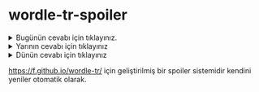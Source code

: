 # wordle-tr-spoiler

<details>
  <summary>Bugünün cevabı için tıklayınız.</summary>
  <br>
    <b> yatır </b>
</details>

<details>
  <summary>Yarının cevabı için tıklayınız</summary>
  <br>
   <b> masöz </b>
</details>

<details>
  <summary>Dünün cevabı için tıklayınız </summary>
  <br>
  <b> yağcı </b>
</details>

https://f.github.io/wordle-tr/ için geliştirilmiş bir spoiler sistemidir kendini yeniler otomatik olarak.

